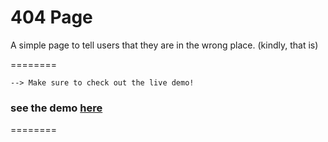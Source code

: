 404 Page
========

A simple page to tell users that they are in the wrong place. (kindly, that is)

========

```
--> Make sure to check out the live demo!

```

### see the demo [here](http://www.terld.com/makeover/404.html)

========
